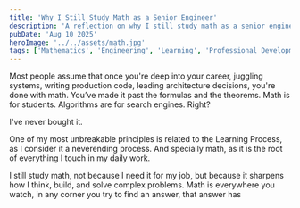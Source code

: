 ```yaml
---
title: 'Why I Still Study Math as a Senior Engineer'
description: 'A reflection on why I still study math as a senior engineer, not for credentials, but to sharpen how I think, build, and solve complex problems.'
pubDate: 'Aug 10 2025'
heroImage: '../../assets/math.jpg'
tags: ['Mathematics', 'Engineering', 'Learning', 'Professional Development', 'Problem Solving']
--- 
```


Most people assume that once you're deep into your career, juggling systems, writing production code, leading architecture decisions, you're done with math. You’ve made it past the formulas and the theorems. Math is for students. Algorithms are for search engines. Right?

I've never bought it. 

One of my most unbreakable principles is related to the Learning Process, as I consider it a neverending process. And specially math, as it is the root of everything I touch in my daily work. 

I still study math, not because I need it for my job, but because it sharpens how I think, build, and solve complex problems. Math is everywhere you watch, in any corner you try to find an answer, that answer has 